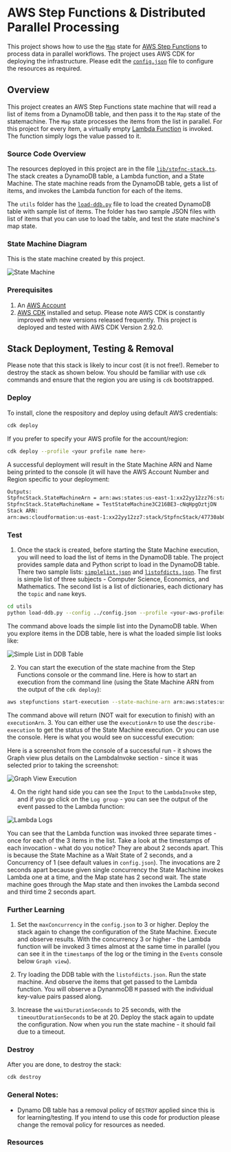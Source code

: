 # AWS Step Functions & Distributed Parallel Processing

This project shows how to use the [`Map`](https://docs.aws.amazon.com/step-functions/latest/dg/amazon-states-language-map-state.html) state for [AWS Step Functions](https://aws.amazon.com/step-functions/) to process data in parallel workflows. The project uses AWS CDK for deploying the infrastructure. Please edit the [`config.json`](./config.json) file to configure the resources as required.

## Overview

This project creates an AWS Step Functions state machine that will read a list of items from a DynamoDB table, and then pass it to the `Map` state of the statemachine. The `Map` state processes the items from the list in parallel. For this project for every item, a virtually empty [Lambda Function](./src/handler.py) is invoked. The function simply logs the value passed to it.

### Source Code Overview

The resources deployed in this project are in the file [`lib/stpfnc-stack.ts`](./lib/stpfnc-stack.ts). The stack creates a DynamoDB table, a Lambda function, and a State Machine. The state machine reads from the DynamoDB table, gets a list of items, and invokes the Lambda function for each of the items. 

The `utils` folder has the [`load-ddb.py`](./utils/load-ddb.py) file to load the created DynamoDB table with sample list of items. The folder has two sample JSON files with list of items that you can use to load the table, and test the state machine's map state.


### State Machine Diagram

This is the state machine created by this project.

![State Machine](./images/StateMachine.png)

### Prerequisites

1. An [AWS Account](https://signin.aws.amazon.com/signin?redirect_uri=https%3A%2F%2Fportal.aws.amazon.com%2Fbilling%2Fsignup%2Fresume&client_id=signup)
2. [AWS CDK](https://aws.amazon.com/cdk/) installed and setup. Please note AWS CDK is constantly improved with new versions released frequently. This project is deployed and tested with AWS CDK Version 2.92.0. 

## Stack Deployment, Testing & Removal

Please note that this stack is likely to incur cost (it is not free!). Remeber to destroy the stack as shown below. You should be familiar with use `cdk` commands and ensure that the region you are using is `cdk` bootstrapped.

### Deploy

To install, clone the respository and deploy using default AWS credentials:

```bash
cdk deploy 
```
If you prefer to specify your AWS profile for the account/region:

```bash
cdk deploy --profile <your profile name here>
```
A successful deployment will result in the State Machine ARN and Name being printed to the console (it will have the AWS Account Number and Region specific to your deployment:

```bash
Outputs:
StpfncStack.StateMachineArn = arn:aws:states:us-east-1:xx22yy12zz76:stateMachine:TestStateMachine3C216BE3-cNqHpgOztjDN
StpfncStack.StateMachineName = TestStateMachine3C216BE3-cNqHpgOztjDN
Stack ARN:
arn:aws:cloudformation:us-east-1:xx22yy12zz7:stack/StpfncStack/47730ab0-8353-11ee-995c-0aa42affc2ab
```

### Test
1. Once the stack is created, before starting the State Machine execution, you will need to load the list of items in the DynamoDB table. The project provides sample data and Python script to load in the DynamoDB table. There two sample lists: [`simplelist.json`](./utils/simplelist.json) and [`listofdicts.json`](./utils/listofdicts.json). The first is simple list of three subjects - Computer Science, Economics, and Mathematics. The second list is a list of dictionaries, each dictionary has the `topic` and `name` keys. 

```bash
cd utils
python load-ddb.py --config ../config.json --profile <your-aws-profile> --json simplelist.json
```
The command above loads the simple list into the DynamoDB table. When you explore items in the DDB table, here is what the loaded simple list looks like:

![Simple List in DDB Table](./images/simplelist-ddb.png)

2. You can start the execution of the state machine from the Step Functions console or the command line. Here is how to start an execution from the command line (using the State Machine ARN from the output of the `cdk deploy`):

```bash
aws stepfunctions start-execution --state-machine-arn arn:aws:states:us-east-1:xx22yy12zz76:stateMachine:TestStateMachine3C216BE3-cNqHpgOztjDN --input {} --profile <your-aws-profile>

```
The command above will return (NOT wait for execution to finish) with an `executionArn`.
3. You can either use the `executionArn` to use the `describe-execution` to get the status of the State Machine execution. Or you can use the console. Here is what you would see on successful execution:

Here is a screenshot from the console of a successful run - it shows the Graph view plus details on the LambdaInvoke section - since it was selected prior to taking the screenshot:

![Graph View Execution](./images/execution-1.png)

4. On the right hand side you can see the `Input` to the `LambdaInvoke` step, and if you go click on the `Log group` - you can see the output of the event passed to the Lambda function:

![Lambda Logs](./images/LambdaLog.png)

You can see that the Lambda function was invoked three separate times - once for each of the 3 items in the list.
Take a look at the timestamps of each invocation - what do you notice? They are about 2 seconds apart. This is because the State Machine as a Wait State of 2 seconds, and a Concurrency of 1 (see default values in `config.json`). The invocations are 2 seconds apart because given single concurrency the State Machine invokes Lambda one at a time, and the Map state has 2 second wait. The state machine goes through the Map state and then invokes the Lambda second and third time 2 seconds apart.


### Further Learning

1. Set the `maxConcurrency` in the `config.json` to 3 or higher. Deploy the stack again to change the configuration of the State Machine. Execute and observe results. With the concurrency 3 or higher - the Lambda function will be invoked 3 times almost at the same time in parallel (you can see it in the `timestamps` of the log or the timing in the `Events` console below `Graph view`).

2. Try loading the DDB table with the `listofdicts.json`. Run the state machine. And observe the items that get passed to the Lambda function. You will observe a DynanmoDB `M` passed with the individual key-value pairs passed along. 

3. Increase the `waitDurationSeconds` to 25 seconds, with the `timeoutDurationSeconds` to be at 20. Deploy the stack again to update the configuration. Now when you run the state machine - it should fail due to a timeout.


### Destroy

After you are done, to destroy the stack:

```bash
cdk destroy
```
### General Notes:

- Dynamo DB table has a removal policy of `DESTROY` applied since this is for learning/testing. If you intend to use this code for production please change the removal policy for resources as needed.

### Resources
